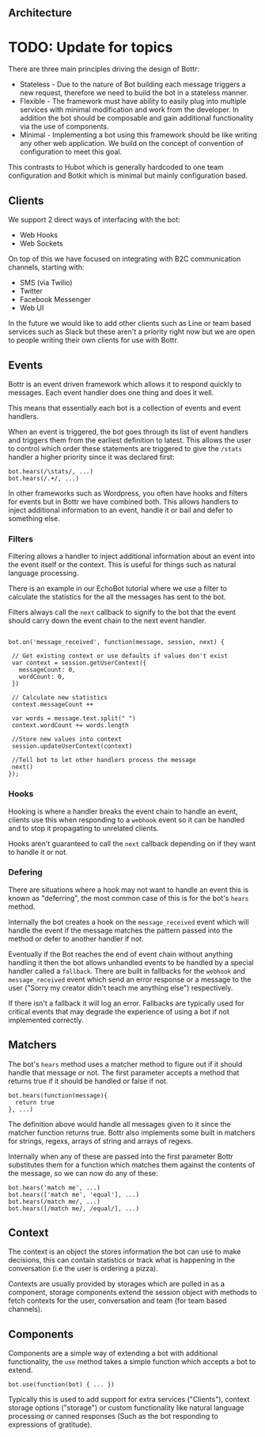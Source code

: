 ## Architecture

# TODO: Update for topics

There are three main principles driving the design of Bottr:

- Stateless - Due to the nature of Bot building each message triggers a new request, therefore we need to build the bot in a stateless manner.
- Flexible - The framework must have ability to easily plug into multiple services with minimal modification and work from the developer. In addition the bot should be composable and gain additional functionality via the use of components.
- Minimal - Implementing a bot using this framework should be like writing any other web application. We build on the concept of convention of configuration to meet this goal.

This contrasts to Hubot which is generally hardcoded to one team configuration and
Botkit which is minimal but mainly configuration based.

## Clients

We support 2 direct ways of interfacing with the bot:

- Web Hooks
- Web Sockets

On top of this we have focused on integrating with B2C communication channels, starting with:

- SMS (via Twilio)
- Twitter
- Facebook Messenger
- Web UI

In the future we would like to add other clients such as Line or team based services such as Slack but these aren't a priority right now but we are open to people writing their own clients for use with Bottr.

## Events

Bottr is an event driven framework which allows it to respond quickly to messages. Each event handler does one thing and does it well.

This means that essentially each bot is a collection of events and event handlers.

When an event is triggered, the bot goes through its list of event handlers and triggers them from the earliest definition to latest. This allows the user to control which order these statements are triggered to give the `/stats` handler a higher priority since it was declared first:

```
bot.hears(/\stats/, ...)
bot.hears(/.+/, ...)
```

In other frameworks such as Wordpress, you often have hooks and filters for events but in Bottr we have combined both. This allows handlers to inject additional information to an event, handle it or bail and defer to something else.

### Filters

Filtering allows a handler to inject additional information about an event into the
event itself or the context. This is useful for things such as natural language processing.

There is an example in our EchoBot tutorial where we use a filter to calculate the statistics
for the all the messages has sent to the bot.

Filters always call the `next` callback to signify to the bot that the event should carry down
the event chain to the next event handler.

```

bot.on('message_received', function(message, session, next) {

 // Get existing context or use defaults if values don't exist
 var context = session.getUserContext({
   messageCount: 0,
   wordCount: 0,
 })

 // Calculate new statistics
 context.messageCount ++

 var words = message.text.split(" ")
 context.wordCount += words.length

 //Store new values into context
 session.updateUserContext(context)

 //Tell bot to let other handlers process the message
 next()
});
```

### Hooks

Hooking is where a handler breaks the event chain to handle an event, clients use this when responding to a `webhook` event so it can be handled and to stop it propagating to unrelated clients.

Hooks aren't guaranteed to call the `next` callback depending on if they want to handle it or not.

### Defering

There are situations where a hook may not want to handle an event this is known as "deferring", the most
common case of this is for the bot's `hears` method.

Internally the bot creates a hook on the `message_received` event which will handle the event
if the message matches the pattern passed into the method or defer to another handler if not.

Eventually if the Bot reaches the end of event chain without anything handling it then the bot allows
unhandled events to be handled by a special handler called a `fallback`.
There are built in fallbacks for the `webhook` and `message_received` event which send an error response or a message to the user ("Sorry my creator didn't teach me anything else") respectively.

If there isn't a fallback it will log an error. Fallbacks are typically used for critical events
that may degrade the experience of using a bot if not implemented correctly.

## Matchers

The bot's `hears` method uses a matcher method to figure out if it should handle that message or not. The first parameter accepts a method that returns true if it should be handled or false if not.

```
bot.hears(function(message){
  return true
}, ...)
```

The definition above would handle all messages given to it since the matcher function returns true. Bottr
also implements some built in matchers for strings, regexs, arrays of string and arrays of regexs.

Internally when any of these are passed into the first parameter Bottr substitutes them for a function
which matches them against the contents of the message, so we can now do any of these:

```
bot.hears('match me', ...)
bot.hears(['match me', 'equal'], ...)
bot.hears(/match me/, ...)
bot.hears([/match me/, /equal/], ...)
```

## Context

The context is an object the stores information the bot can use to make decisions,
this can contain statistics or track what is happening in the conversation
(i.e the user is ordering a pizza).

Contexts are usually provided by storages which are pulled in as a component, storage
components extend the session object with methods to fetch contexts for the user, conversation and team (for team based channels).

## Components

Components are a simple way of extending a bot with additional functionality, the `use`
method takes a simple function which accepts a bot to extend.

```
bot.use(function(bot) { ... })
```

Typically this is used to add support for extra services ("Clients"), context storage options ("storage")
or custom functionality like natural language processing or canned responses
(Such as the bot responding to expressions of gratitude).
